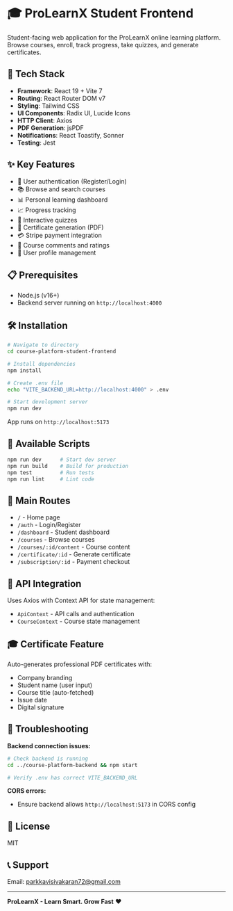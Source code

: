 # 🎓 ProLearnX Student Frontend

Student-facing web application for the ProLearnX online learning platform. Browse courses, enroll, track progress, take quizzes, and generate certificates.

## 🚀 Tech Stack

- **Framework**: React 19 + Vite 7
- **Routing**: React Router DOM v7
- **Styling**: Tailwind CSS
- **UI Components**: Radix UI, Lucide Icons
- **HTTP Client**: Axios
- **PDF Generation**: jsPDF
- **Notifications**: React Toastify, Sonner
- **Testing**: Jest

## ✨ Key Features

- 🔐 User authentication (Register/Login)
- 📚 Browse and search courses
- 📊 Personal learning dashboard
- 📈 Progress tracking
- 🎯 Interactive quizzes
- 📄 Certificate generation (PDF)
- 💳 Stripe payment integration
- 💬 Course comments and ratings
- 👤 User profile management

## 📋 Prerequisites

- Node.js (v16+)
- Backend server running on `http://localhost:4000`

## 🛠️ Installation

```bash
# Navigate to directory
cd course-platform-student-frontend

# Install dependencies
npm install

# Create .env file
echo "VITE_BACKEND_URL=http://localhost:4000" > .env

# Start development server
npm run dev
```

App runs on `http://localhost:5173`

## 📜 Available Scripts

```bash
npm run dev      # Start dev server
npm run build    # Build for production
npm test         # Run tests
npm run lint     # Lint code
```

## 🎨 Main Routes

- `/` - Home page
- `/auth` - Login/Register
- `/dashboard` - Student dashboard
- `/courses` - Browse courses
- `/courses/:id/content` - Course content
- `/certificate/:id` - Generate certificate
- `/subscription/:id` - Payment checkout

## 🔌 API Integration

Uses Axios with Context API for state management:
- `ApiContext` - API calls and authentication
- `CourseContext` - Course state management

## 🎓 Certificate Feature

Auto-generates professional PDF certificates with:
- Company branding
- Student name (user input)
- Course title (auto-fetched)
- Issue date
- Digital signature

## 🐛 Troubleshooting

**Backend connection issues:**
```bash
# Check backend is running
cd ../course-platform-backend && npm start

# Verify .env has correct VITE_BACKEND_URL
```

**CORS errors:**
- Ensure backend allows `http://localhost:5173` in CORS config

## 📝 License

MIT

## 📞 Support

Email: parkkavisivakaran72@gmail.com

---

**ProLearnX - Learn Smart. Grow Fast** ❤️
```
